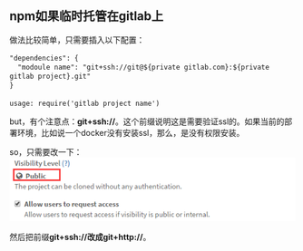 **npm如果临时托管在gitlab上**
-

做法比较简单，只需要插入以下配置：

    "dependencies": {
      "modoule name": "git+ssh://git@${private gitlab.com}:${private gitlab project}.git"
    }
    
    usage: require('gitlab project name')
    
but，有个注意点：**git+ssh://**。这个前缀说明这是需要验证ssl的。如果当前的部署环境，比如说一个docker没有安装ssl，那么，是没有权限安装。  

so，只需要改一下：
![将Visibility Level改成public][1]


  [1]: ../public/npm-in-git-lab1.png
  
 然后把前缀**git+ssh://**改成**git+http://**。
 
